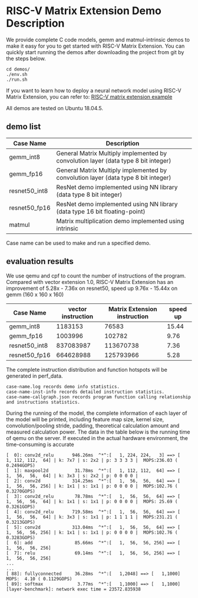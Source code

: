 # RISC-V Matrix Extension Demo Description

We provide complete C code models, gemm and matmul-intrinsic demos to make it easy for you to get started with RISC-V Matrix Extension. You can quickly start running the demos after downloading the project from git by the steps below.

```
cd demos/
./env.sh
./run.sh
```

If you want to learn how to deploy a neural network model using RISC-V Matrix Extension, you can refer to: [RISC-V matrix extension example](https://csi-nn2.opensource.alibaba.com/blog/RVM%20example)

All demos are tested on Ubuntu 18.04.5.

## demo list

| Case Name |     Description |
| ----        | ----      |
| gemm_int8           | General Matrix Multiply implemented by convolution layer (data type 8 bit integer) |
| gemm_fp16           | General Matrix Multiply implemented by convolution layer (data type 8 bit integer) |
| resnet50_int8       | ResNet demo implemented using NN library (data type 8 bit integer) |
| resnet50_fp16       | ResNet demo implemented using NN library (data type 16 bit floating-point) |
| matmul              | Matrix multiplication demo implemented using intrinsic |

Case name can be used to make and run a specified demo.

## evaluation results

We use qemu and cpf to count the number of instructions of the program. Compared with vector extension 1.0, RISC-V Matrix Extension has an improvement of 5.28x - 7.36x on resnet50, speed up 9.76x - 15.44x on gemm (160 x 160 x 160)

| Case Name | vector instruction | Matrix Extension instruction | speed up |
| ----                | ----      | ---       | ---      |
| gemm_int8           | 1183153   | 76583     | 15.44    |
| gemm_fp16           | 1003996   | 102782    | 9.76     |
| resnet50_int8       | 837083987 | 113670738 | 7.36     |
| resnet50_fp16       | 664628988 | 125793966 | 5.28     |

The complete instruction distribution and function hotspots will be generated in perf_data.
```
case-name.log records demo info statistics.
case-name-inst-info records detailed instruction statistics.
case-name-callgraph.json records program function calling relationship and instructions statistics.
```

During the running of the model, the complete information of each layer of the model will be printed, including feature map size, kernel size, convolution/pooling stride, padding, theoretical calculation amount and measured calculation power. The data in the table below is the running time of qemu on the server. If executed in the actual hardware environment, the time-consuming is accurate

```
[  0]: conv2d_relu       946.26ms  ^*^:[   1, 224, 224,   3] ==> [   1, 112, 112,  64] | k: 7x7 | s: 2x2 | p: 3 3 3 3 |  MOPS:236.03 ( 0.2494GOPS)
[  1]: maxpool2d          31.78ms  ^*^:[   1, 112, 112,  64] ==> [   1,  56,  56,  64] | k: 3x3 | s: 2x2 | p: 0 0 0 0 |
[  2]: conv2d            314.25ms  ^*^:[   1,  56,  56,  64] ==> [   1,  56,  56, 256] | k: 1x1 | s: 1x1 | p: 0 0 0 0 |  MOPS:102.76 ( 0.3270GOPS)
[  3]: conv2d_relu        78.78ms  ^*^:[   1,  56,  56,  64] ==> [   1,  56,  56,  64] | k: 1x1 | s: 1x1 | p: 0 0 0 0 |  MOPS: 25.69 ( 0.3261GOPS)
[  4]: conv2d_relu       719.58ms  ^*^:[   1,  56,  56,  64] ==> [   1,  56,  56,  64] | k: 3x3 | s: 1x1 | p: 1 1 1 1 |  MOPS:231.21 ( 0.3213GOPS)
[  5]: conv2d            313.04ms  ^*^:[   1,  56,  56,  64] ==> [   1,  56,  56, 256] | k: 1x1 | s: 1x1 | p: 0 0 0 0 |  MOPS:102.76 ( 0.3283GOPS)
[  6]: add                85.66ms  ^*^:[   1,  56,  56, 256] ==> [   1,  56,  56, 256]
[  7]: relu               69.14ms  ^*^:[   1,  56,  56, 256] ==> [   1,  56,  56, 256]
...
...
[ 88]: fullyconnected     36.28ms  ^*^:[   1,2048] ==> [   1,1000] MOPS:  4.10 ( 0.1129GOPS)
[ 89]: softmax             3.77ms  ^*^:[   1,1000] ==> [   1,1000]
[layer-benchmark]: network exec time = 23572.835938
```
